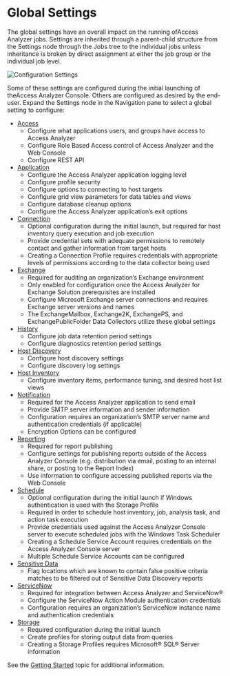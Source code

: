 # Global Settings

The global settings have an overall impact on the running ofAccess Analyzer jobs. Settings are
inherited through a parent-child structure from the Settings node through the Jobs tree to the
individual jobs unless inheritance is broken by direct assignment at either the job group or the
individual job level.

![Configuration Settings](/img/product_docs/accessanalyzer/12.0/admin/settings/globalsettings.webp)

Some of these settings are configured during the initial launching of theAccess Analyzer Console.
Others are configured as desired by the end-user. Expand the Settings node in the Navigation pane to
select a global setting to configure:

- [Access](/docs/accessanalyzer/12.0/admin/settings/access/overview.md)
    - Configure what applications users, and groups have access to Access Analyzer
    - Configure Role Based Access control of Access Analyzer and the Web Console
    - Configure REST API
- [Application](/docs/accessanalyzer/12.0/admin/settings/application/overview.md)
    - Configure the Access Analyzer application logging level
    - Configure profile security
    - Configure options to connecting to host targets
    - Configure grid view parameters for data tables and views
    - Configure database cleanup options
    - Configure the Access Analyzer application’s exit options
- [Connection](/docs/accessanalyzer/12.0/admin/settings/connection/overview.md)
    - Optional configuration during the initial launch, but required for host inventory query
      execution and job execution
    - Provide credential sets with adequate permissions to remotely contact and gather information
      from target hosts
    - Creating a Connection Profile requires credentials with appropriate levels of permissions
      according to the data collector being used
- [Exchange](/docs/accessanalyzer/12.0/admin/settings/exchange.md)
    - Required for auditing an organization’s Exchange environment
    - Only enabled for configuration once the Access Analyzer for Exchange Solution prerequisites
      are installed
    - Configure Microsoft Exchange server connections and requires Exchange server versions and
      names
    - The ExchangeMailbox, Exchange2K, ExchangePS, and ExchangePublicFolder Data Collectors utilize
      these global settings
- [History](/docs/accessanalyzer/12.0/admin/settings/history.md)
    - Configure job data retention period settings
    - Configure diagnostics retention period settings
- [Host Discovery](/docs/accessanalyzer/12.0/admin/settings/hostdiscovery.md)
    - Configure host discovery settings
    - Configure discovery log settings
- [Host Inventory](/docs/accessanalyzer/12.0/admin/settings/hostinventory.md)
    - Configure inventory items, performance tuning, and desired host list views
- [Notification](/docs/accessanalyzer/12.0/admin/settings/notification.md)
    - Required for the Access Analyzer application to send email
    - Provide SMTP server information and sender information
    - Configuration requires an organization’s SMTP server name and authentication credentials (if
      applicable)
    - Encryption Options can be configured
- [Reporting](/docs/accessanalyzer/12.0/admin/settings/reporting.md)
    - Required for report publishing
    - Configure settings for publishing reports outside of the Access Analyzer Console (e.g.
      distribution via email, posting to an internal share, or posting to the Report Index)
    - Use information to configure accessing published reports via the Web Console
- [Schedule](/docs/accessanalyzer/12.0/admin/settings/schedule.md)
    - Optional configuration during the initial launch if Windows authentication is used with the
      Storage Profile
    - Required in order to schedule host inventory, job, analysis task, and action task execution
    - Provide credentials used against the Access Analyzer Console server to execute scheduled jobs
      with the Windows Task Scheduler
    - Creating a Schedule Service Account requires credentials on the Access Analyzer Console server
    - Multiple Schedule Service Accounts can be configured
- [Sensitive Data](/docs/accessanalyzer/12.0/admin/settings/sensitivedata/overview.md)
    - Flag locations which are known to contain false positive criteria matches to be filtered out
      of Sensitive Data Discovery reports
- [ServiceNow](/docs/accessanalyzer/12.0/admin/settings/servicenow.md)
    - Required for integration between Access Analyzer and ServiceNow®
    - Configure the ServiceNow Action Module authentication credentials
    - Configuration requires an organization’s ServiceNow instance name and authentication
      credentials
- [Storage](/docs/accessanalyzer/12.0/admin/settings/storage/overview.md)
    - Required configuration during the initial launch
    - Create profiles for storing output data from queries
    - Creating a Storage Profiles requires Microsoft® SQL® Server information

See the [Getting Started](/docs/accessanalyzer/12.0/gettingstarted.md) topic for additional information.
